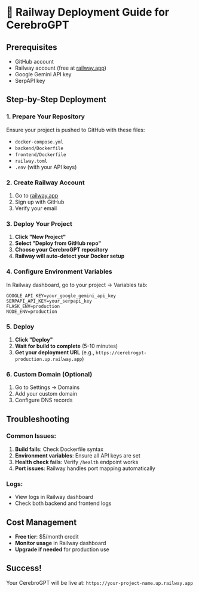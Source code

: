 # 🚀 Railway Deployment Guide for CerebroGPT

## Prerequisites
- GitHub account
- Railway account (free at [railway.app](https://railway.app))
- Google Gemini API key
- SerpAPI key

## Step-by-Step Deployment

### 1. Prepare Your Repository
Ensure your project is pushed to GitHub with these files:
- `docker-compose.yml`
- `backend/Dockerfile`
- `frontend/Dockerfile`
- `railway.toml`
- `.env` (with your API keys)

### 2. Create Railway Account
1. Go to [railway.app](https://railway.app)
2. Sign up with GitHub
3. Verify your email

### 3. Deploy Your Project
1. **Click "New Project"**
2. **Select "Deploy from GitHub repo"**
3. **Choose your CerebroGPT repository**
4. **Railway will auto-detect your Docker setup**

### 4. Configure Environment Variables
In Railway dashboard, go to your project → Variables tab:

```env
GOOGLE_API_KEY=your_google_gemini_api_key
SERPAPI_API_KEY=your_serpapi_key
FLASK_ENV=production
NODE_ENV=production
```

### 5. Deploy
1. **Click "Deploy"**
2. **Wait for build to complete** (5-10 minutes)
3. **Get your deployment URL** (e.g., `https://cerebrogpt-production.up.railway.app`)

### 6. Custom Domain (Optional)
1. Go to Settings → Domains
2. Add your custom domain
3. Configure DNS records

## Troubleshooting

### Common Issues:
1. **Build fails**: Check Dockerfile syntax
2. **Environment variables**: Ensure all API keys are set
3. **Health check fails**: Verify `/health` endpoint works
4. **Port issues**: Railway handles port mapping automatically

### Logs:
- View logs in Railway dashboard
- Check both backend and frontend logs

## Cost Management
- **Free tier**: $5/month credit
- **Monitor usage** in Railway dashboard
- **Upgrade if needed** for production use

## Success!
Your CerebroGPT will be live at: `https://your-project-name.up.railway.app`
